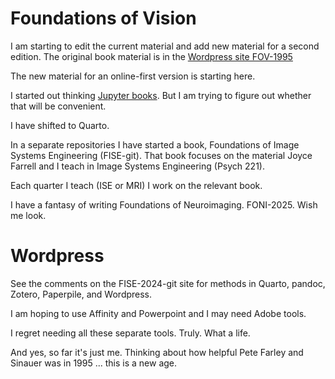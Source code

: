 # Foundations of Vision

I am starting to edit the current material and add new material for a second edition.  The original book material is in the [Wordpress site FOV-1995](https://foundationsofvision.stanford.edu/)

The new material for an online-first version is starting here.

I started out thinking [Jupyter books](https://jupyterbook.org/intro.html).  But I am trying to figure out whether that will be convenient.

I have shifted to Quarto.

In a separate repositories I have started a book, Foundations of Image Systems Engineering (FISE-git). 
That book focuses on the material Joyce Farrell and I teach in Image Systems Engineering (Psych 221).

Each quarter I teach (ISE or MRI) I work on the relevant book.

I have a fantasy of writing Foundations of Neuroimaging.  FONI-2025.  Wish me look.

# Wordpress

See the comments on the FISE-2024-git site for methods in Quarto, pandoc, Zotero, Paperpile, and Wordpress.

I am hoping to use Affinity and Powerpoint and I may need Adobe tools.  

I regret needing all these separate tools.  Truly.  What a life.

And yes, so far it's just me.  Thinking about how helpful Pete Farley and Sinauer was in 1995 ...  this is a new age.

